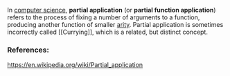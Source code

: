 In [computer science](https://en.wikipedia.org/wiki/Computer_science "Computer science"), **partial application** (or **partial function application**) refers to the process of fixing a number of arguments to a function, producing another function of smaller [arity](https://en.wikipedia.org/wiki/Arity "Arity"). Partial application is sometimes incorrectly called [[Currying]], which is a related, but distinct concept.



### References:
https://en.wikipedia.org/wiki/Partial_application
